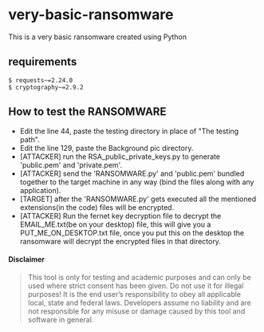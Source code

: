 # very-basic-ransomware
This is a very basic ransomware created using Python

## requirements
```
$ requests~=2.24.0
$ cryptography~=2.9.2
```

## How to test the RANSOMWARE
* Edit the line 44, paste the testing directory in place of "The testing path".
* Edit the line 129, paste the Background pic directory.
* [ATTACKER] run the RSA_public_private_keys.py to generate 'public.pem' and 'private.pem'.
* [ATTACKER] send the 'RANSOMWARE.py' and 'public.pem' bundled together to the target machine in any way (bind the files along with any application).
* [TARGET] after the 'RANSOMWARE.py' gets executed all the mentioned extensions(in the code) files will be encrypted.
* [ATTACKER] Run the fernet key decryption file to decrypt the EMAIL_ME.txt(be on your desktop) file, this will give you a PUT_ME_ON_DESKTOP.txt file, once you put this on the desktop the ransomware will decrypt the encrypted files in that directory.


#### Disclaimer

> This tool is only for testing and academic purposes and can only be used where strict consent has been given. Do not use it for
> illegal purposes! It is the end user’s responsibility to obey all applicable local, state and federal laws. Developers assume no
> liability and are not responsible for any misuse or damage caused by this tool and software in general.
